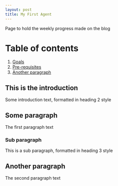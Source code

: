 ```yaml
---
layout: post
title: My First Agent
---
```


Page to hold the weekly progress made on the blog

# Table of contents
1. [Goals](#introduction)
2. [Pre-requisites](#paragraph1)
3. [Another paragraph](#paragraph2)

## This is the introduction <a name="introduction"></a>
Some introduction text, formatted in heading 2 style

## Some paragraph <a name="paragraph1"></a>
The first paragraph text

### Sub paragraph <a name="subparagraph1"></a>
This is a sub paragraph, formatted in heading 3 style

## Another paragraph <a name="paragraph2"></a>
The second paragraph text
